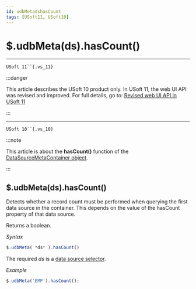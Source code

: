```yaml
---
id: udbMetadshasCount
tags: [USoft11, USoft10]
---
```

# $.udbMeta(ds).hasCount()



----

`USoft 11``{.vs_11}`


:::danger

This article describes the USoft 10 product only.
In USoft 11, the web UI API was revised and improved. For full details, go to:
[Revised web UI API in USoft 11](/Web_and_app_UIs/UDB_udb/Revised_web_UI_API_in_USoft_11.md)

:::

----

`USoft 10``{.vs_10}`


:::note

This article is about the **hasCount()** function of the [DataSourceMetaContainer object](/Web_and_app_UIs/UDB_DataSourceMetaContainer).

:::

## **$.udbMeta(ds).hasCount()**

Detects whether a record count must be performed when querying the first data source in the container. This depends on the value of the hasCount property of that data source.

Returns a boolean.

*Syntax*

```js
$.udbMeta( *ds* ).hasCount()
```

The required *ds* is a [data source selector](/Web_and_app_UIs/UDB_DataSourceMetaContainer/UDB_DataSourceMetaContainer_object.md).

*Example*

```js
$.udbMeta('EMP').hasCount();
```

 
